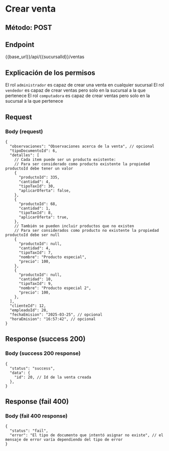 # Crear venta

## Método: POST

## Endpoint

{{base_url}}/api/{{sucursalId}}/ventas

## Explicación de los permisos

El rol `administrador` es capaz de crear una venta en cualquier sucursal
El rol `vendedor` es capaz de crear ventas pero solo en la sucursal a la que pertenece
El rol `computadora` es capaz de crear ventas pero solo en la sucursal a la que pertenece

## Request

### Body (request)

```jsonc
{
  "observaciones": "Observaciones acerca de la venta", // opcional
  "tipoDocumentoId": 6,
  "detalles": [
    // Cada item puede ser un producto existente:
    // Para ser considerado como producto existente la propiedad productoId debe tener un valor
    {
      "productoId": 335,
      "cantidad": 4,
      "tipoTaxId": 30,
      "aplicarOferta": false,
    },
    {
      "productoId": 68,
      "cantidad": 1,
      "tipoTaxId": 8,
      "aplicarOferta": true,
    },
    // También se pueden incluir productos que no existen
    // Para ser considerados como producto no existente la propiedad productoId debe ser null
    {
      "productoId": null,
      "cantidad": 4,
      "tipoTaxId": 7,
      "nombre": "Producto especial",
      "precio": 100,
    },
    {
      "productoId": null,
      "cantidad": 10,
      "tipoTaxId": 9,
      "nombre": "Producto especial 2",
      "precio": 100,
    },
  ],
  "clienteId": 12,
  "empleadoId": 28,
  "fechaEmision": "2025-03-25", // opcional
  "horaEmision": "16:57:42", // opcional
}
```

## Response (success 200)

### Body (success 200 response)

```jsonc
{
  "status": "success",
  "data": {
    "id": 20, // Id de la venta creada
  },
}
```

## Response (fail 400)

### Body (fail 400 response)

```jsonc
{
  "status": "fail",
  "error": "El tipo de documento que intentó asignar no existe", // el mensaje de error varía dependiendo del tipo de error
}
```
